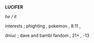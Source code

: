 **LUCIFER**

*he / it*


interests ; phighting , pokemon , 8:11 , 

dniuc ;  dave and bambi fandom , 21+ , -13 
